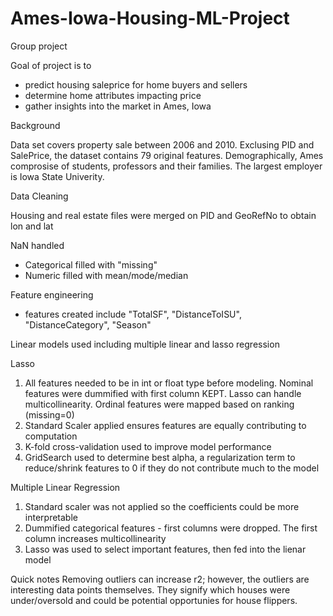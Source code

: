 # Ames-Iowa-Housing-ML-Project
Group project 

Goal of project is to 
  - predict housing saleprice for home buyers and sellers
  - determine home attributes impacting price
  - gather insights into the market in Ames, Iowa

Background

Data set covers property sale between 2006 and 2010. Exclusing PID and SalePrice, the dataset contains 79 original features.
Demographically, Ames comprosise of students, professors and their families. The largest employer is Iowa State Univerity.

Data Cleaning

Housing and real estate files were merged on PID and GeoRefNo to obtain lon and lat

NaN handled
  - Categorical filled with "missing"
  - Numeric filled with mean/mode/median

Feature engineering
  - features created include "TotalSF", "DistanceToISU", "DistanceCategory", "Season"

Linear models used including multiple linear and lasso regression

Lasso
1. All features needed to be in int or float type before modeling. Nominal features were dummified with first column KEPT. Lasso can handle multicollinearity. Ordinal features were mapped based on ranking (missing=0)
2. Standard Scaler applied ensures features are equally contributing to computation
3. K-fold cross-validation used to improve model performance
4. GridSearch used to determine best alpha, a regularization term to reduce/shrink features to 0 if they do not contribute much to the model

Multiple Linear Regression
1. Standard scaler was not applied so the coefficients could be more interpretable
2. Dummified categorical features - first columns were dropped. The first column increases multicollinearity
3. Lasso was used to select important features, then fed into the lienar model

Quick notes
Removing outliers can increase r2; however, the outliers are interesting data points themselves. They signify which houses were under/oversold and could be potential opportunies for house flippers.

